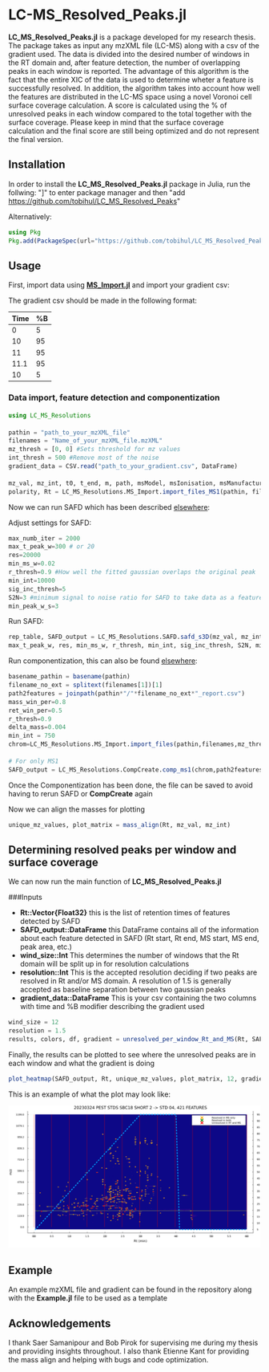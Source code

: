 # LC-MS_Resolved_Peaks.jl

**LC_MS_Resolved_Peaks.jl** is a package developed for my research thesis. The package takes as input any mzXML file (LC-MS) along with a csv of the gradient used. The data is divided into the desired number of windows in the RT domain and, after feature detection, the number of overlapping peaks in each window is reported. The advantage of this algorithm is the fact that the entire XIC of the data is used to determine wheter a feature is successfully resolved. In addition, the algorithm takes into account how well the features are distributed in the LC-MS space using a novel Voronoi cell surface coverage calculation. A score is calculated using the % of unresolved peaks in each window compared to the total together with the surface coverage. Please keep in mind that the surface coverage calculation and the final score are still being optimized and do not represent the final version.

## Installation

In order to install the **LC_MS_Resolved_Peaks.jl** package in Julia, run the follwing: "]" to enter package manager and then "add https://github.com/tobihul/LC_MS_Resolved_Peaks"

Alternatively: 

```julia
using Pkg
Pkg.add(PackageSpec(url="https://github.com/tobihul/LC_MS_Resolved_Peaks"))

```
## Usage

First, import data using [**MS_Import.jl**](https://bitbucket.org/SSamanipour/ms_import.jl/src/master/) and import your gradient csv:

The gradient csv should be made in the following format:

Time | %B
------------ | -------------
0 | 5
10| 95
11| 95
11.1| 95
10| 5

### Data import, feature detection and componentization
```julia
using LC_MS_Resolutions

pathin = "path_to_your_mzXML_file"
filenames = "Name_of_your_mzXML_file.mzXML"
mz_thresh = [0, 0] #Sets threshold for mz values
int_thresh = 500 #Remove most of the noise
gradient_data = CSV.read("path_to_your_gradient.csv", DataFrame)

mz_val, mz_int, t0, t_end, m, path, msModel, msIonisation, msManufacturer,
polarity, Rt = LC_MS_Resolutions.MS_Import.import_files_MS1(pathin, filenames, mz_thresh, int_thresh)
```
Now we can run SAFD which has been described [elsewhere](https://pubs.acs.org/doi/full/10.1021/acs.analchem.9b02422):

Adjust settings for SAFD:

```julia
max_numb_iter = 2000 
max_t_peak_w=300 # or 20
res=20000
min_ms_w=0.02
r_thresh=0.9 #How well the fitted gaussian overlaps the original peak
min_int=10000
sig_inc_thresh=5
S2N=3 #minimum signal to noise ratio for SAFD to take data as a feature
min_peak_w_s=3
```

Run SAFD: 

```julia
rep_table, SAFD_output = LC_MS_Resolutions.SAFD.safd_s3D(mz_val, mz_int, Rt, FileName, path, max_numb_iter,
max_t_peak_w, res, min_ms_w, r_thresh, min_int, sig_inc_thresh, S2N, min_peak_w_s)
```

Run componentization, this can also be found [elsewhere](https://bitbucket.org/SSamanipour/compcreate.jl/src/master/):

```julia
basename_pathin = basename(pathin)
filename_no_ext = splitext(filenames[1])[1]
path2features = joinpath(pathin*"/"*filename_no_ext*"_report.csv")
mass_win_per=0.8
ret_win_per=0.5
r_thresh=0.9
delta_mass=0.004
min_int = 750
chrom=LC_MS_Resolutions.MS_Import.import_files(pathin,filenames,mz_thresh,int_thresh)

# For only MS1
SAFD_output = LC_MS_Resolutions.CompCreate.comp_ms1(chrom,path2features,mass_win_per,ret_win_per,r_thresh,delta_mass, min_int)
```
Once the Componentization has been done, the file can be saved to avoid having to rerun SAFD or **CompCreate** again

Now we can align the masses for plotting 

```julia
unique_mz_values, plot_matrix = mass_align(Rt, mz_val, mz_int)
```

## Determining resolved peaks per window and surface coverage

We can now run the main function of **LC_MS_Resolved_Peaks.jl**

###Inputs
* **Rt::Vector{Float32}** this is the list of retention times of features detected by SAFD
* **SAFD_output::DataFrame** this DataFrame contains all of the information about each feature detected in SAFD (Rt start, Rt end, MS start, MS end, peak area, etc.)
* **wind_size::Int** This determines the number of windows that the Rt domain will be split up in for resolution calculations
* **resolution::Int** This is the accepted resolution deciding if two peaks are resolved in Rt and/or MS domain. A resolution of 1.5 is generally accepted as baseline separation between two gaussian peaks
* **gradient_data::DataFrame** This is your csv containing the two columns with time and %B modifier describing the gradient used

```julia
wind_size = 12
resolution = 1.5
results, colors, df, gradient = unresolved_per_window_Rt_and_MS(Rt, SAFD_output, wind_size, resolution, gradient_data)
```
Finally, the results can be plotted to see where the unresolved peaks are in each window and what the gradient is doing

```julia
plot_heatmap(SAFD_output, Rt, unique_mz_values, plot_matrix, 12, gradient_data, colors, filenames, pathin)
```

This is an example of what the plot may look like:

![Alt Text](https://github.com/tobihul/LC_MS_Resolved_Peaks/blob/master/Short%202%2C%20mix%204.png?raw=true)

## Example

An example mzXML file and gradient can be found in the repository along with the **Example.jl** file to be used as a template

## Acknowledgements
I thank Saer Samanipour and Bob Pirok for supervising me during my thesis and providing insights throughout. I also thank Etienne Kant for providing the mass align and helping with bugs and code optimization. 
